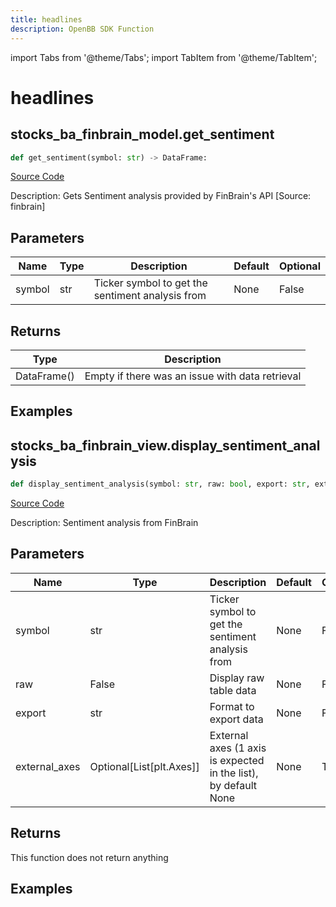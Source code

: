 ```yaml
---
title: headlines
description: OpenBB SDK Function
---
```


import Tabs from '@theme/Tabs';
import TabItem from '@theme/TabItem';

# headlines

<Tabs>
<TabItem value="model" label="Model" default>

## stocks_ba_finbrain_model.get_sentiment

```python title='openbb_terminal/common/behavioural_analysis/finbrain_model.py'
def get_sentiment(symbol: str) -> DataFrame:
```
[Source Code](https://github.com/OpenBB-finance/OpenBBTerminal/tree/main/openbb_terminal/common/behavioural_analysis/finbrain_model.py#L15)

Description: Gets Sentiment analysis provided by FinBrain's API [Source: finbrain]

## Parameters

| Name | Type | Description | Default | Optional |
| ---- | ---- | ----------- | ------- | -------- |
| symbol | str | Ticker symbol to get the sentiment analysis from | None | False |

## Returns

| Type | Description |
| ---- | ----------- |
| DataFrame() | Empty if there was an issue with data retrieval |

## Examples



</TabItem>
<TabItem value="view" label="View">

## stocks_ba_finbrain_view.display_sentiment_analysis

```python title='openbb_terminal/common/behavioural_analysis/finbrain_view.py'
def display_sentiment_analysis(symbol: str, raw: bool, export: str, external_axes: Optional[List[matplotlib.axes._axes.Axes]]) -> None:
```
[Source Code](https://github.com/OpenBB-finance/OpenBBTerminal/tree/main/openbb_terminal/common/behavioural_analysis/finbrain_view.py#L36)

Description: Sentiment analysis from FinBrain

## Parameters

| Name | Type | Description | Default | Optional |
| ---- | ---- | ----------- | ------- | -------- |
| symbol | str | Ticker symbol to get the sentiment analysis from | None | False |
| raw | False | Display raw table data | None | False |
| export | str | Format to export data | None | False |
| external_axes | Optional[List[plt.Axes]] | External axes (1 axis is expected in the list), by default None | None | True |

## Returns

This function does not return anything

## Examples



</TabItem>
</Tabs>
